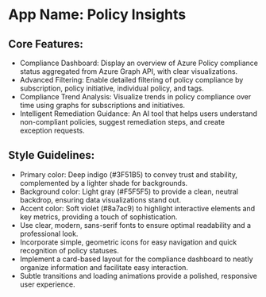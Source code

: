 # **App Name**: Policy Insights

## Core Features:

- Compliance Dashboard: Display an overview of Azure Policy compliance status aggregated from Azure Graph API, with clear visualizations.
- Advanced Filtering: Enable detailed filtering of policy compliance by subscription, policy initiative, individual policy, and tags.
- Compliance Trend Analysis: Visualize trends in policy compliance over time using graphs for subscriptions and initiatives.
- Intelligent Remediation Guidance: An AI tool that helps users understand non-compliant policies, suggest remediation steps, and create exception requests.

## Style Guidelines:

- Primary color: Deep indigo (#3F51B5) to convey trust and stability, complemented by a lighter shade for backgrounds.
- Background color: Light gray (#F5F5F5) to provide a clean, neutral backdrop, ensuring data visualizations stand out.
- Accent color: Soft violet (#8a7ac9) to highlight interactive elements and key metrics, providing a touch of sophistication.
- Use clear, modern, sans-serif fonts to ensure optimal readability and a professional look.
- Incorporate simple, geometric icons for easy navigation and quick recognition of policy statuses.
- Implement a card-based layout for the compliance dashboard to neatly organize information and facilitate easy interaction.
- Subtle transitions and loading animations provide a polished, responsive user experience.